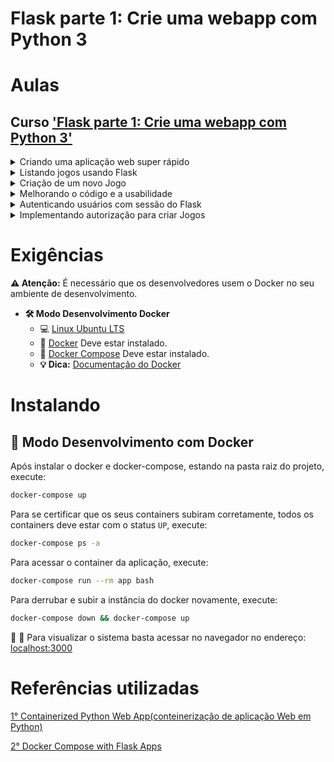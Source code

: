 # Flask parte 1: Crie uma webapp com Python 3

# Aulas

## Curso ['Flask parte 1: Crie uma webapp com Python 3'](https://cursos.alura.com.br/course/flask-rotas-templates-autenticacao)

<details>
    <summary>Criando uma aplicação web super rápido</summary>
    <ul>
        <li>Introdução</li>
        <li>Primeira aplicação</li>
        <li>A ferramenta PIP</li>
        <li>Adicionando um pacote ao projeto</li>
        <li>Para saber mais: Definindo versões com o PIP</li>
        <li>Mostrando página HTML</li>
        <li>Criação de aplicação com página web</li>
        <li>Para saber mais: Definindo portas para aplicação</li>
        <li>Mãos na massa: Criando uma aplicação</li>
        <li>O que aprendemos?</li>
    <ul>
</details>

<details>
    <summary>Listando jogos usando Flask</summary>
    <ul>
        <li>Projeto da aula anterior</li>
        <li>Adicionando conteúdo dinâmico</li>
        <li>Passando variáveis para o HTML</li>
        <li>Pegando lista do servidor</li>
        <li>Deixando valores dinâmicos</li>
        <li>Deixando mais orientado à objetos</li>
        <li>Mostrando atributos na view</li>
        <li>Executando lógicas na view</li>
        <li>Para saber mais: Filtrando dados de templates</li>
        <li>Mãos na massa: Mostrando jogos do servidor</li>
        <li>O que aprendemos?</li>
    <ul>
</details>

<details>
    <summary>Criação de um novo Jogo</summary>
    <ul>
        <li>Projeto da aula anterior</li>
        <li>Criar um novo Jogo</li>
        <li>Montando um formulário no flask</li>
        <li>Criando o formulário</li>
        <li>Resolvendo um POST no servidor</li>
        <li>Configurando o servidor para as requisições</li>
        <li>Recarregando automaticamente</li>
        <li>Mãos na massa: Adicionando jogos</li>
        <li>O que aprendemos?</li>
    <ul>
</details>

<details>
    <summary>Melhorando o código e a usabilidade</summary>
    <ul>
        <li>Projeto da aula anterior</li>
        <li>Redirecionando para outra página</li>
        <li>Redirecionando</li>
        <li>Estilizando com Bootstrap</li>
        <li>Adicionando CSS</li>
        <li>Reutilizando partes do template</li>
        <li>Evitando re-trabalho</li>
        <li>Gerando URLs dinâmicas</li>
        <li>Melhorando mais o projeto</li>
        <li>Mãos na massa: Reduzindo a duplicação nos templates</li>
        <li>O que aprendemos?</li>
    <ul>
</details>

<details>
    <summary>Autenticando usuários com sessão do Flask</summary>
    <ul>
        <li>Preparando o ambiente</li>
        <li>Criando tela de Login</li>
        <li>Criando um formulário de login</li>
        <li>Guardando dados na sessão</li>
        <li>Colocando dados em sessão</li>
        <li>Recuperando dados da sessão na view</li>
        <li>Deslogar da sessão</li>
        <li>Mãos na massa: Fazendo autenticação</li>
        <li>O que aprendemos?</li>
    <ul>
</details>

<details>
    <summary>Implementando autorização para criar Jogos</summary>
    <ul>
        <li>Preparando o ambiente</li>
        <li>Protegendo uma rota</li>
        <li>Bloqueando quem não estiver logado.</li>
        <li>Melhorando o fluxo de login</li>
        <li>Recuperando dados da query string</li>
        <li>Mais URLs dinâmicas</li>
        <li>Usando urls dinâmicas para as rotas</li>
        <li>Múltiplos usuários</li>
        <li>Mãos na massa: Autorização de usuários</li>
        <li>O que aprendemos?</li>
        <li>Download do projeto final</li>
        <li>Conclusão</li>
    <ul>
</details>

# Exigências

**:warning: Atenção:** É necessário que os desenvolvedores usem o Docker no seu ambiente de desenvolvimento.

- **🛠 Modo Desenvolvimento Docker**
    - :computer: [Linux Ubuntu LTS](https://ubuntu.com/download/desktop)
    - 🐳 [Docker](https://docs.docker.com/engine/installation/) Deve estar instalado.
    - 🐳 [Docker Compose](https://docs.docker.com/compose/) Deve estar instalado.
    - **💡 Dica:** [Documentação do Docker](https://docs.docker.com/)

# Instalando

## 🐳 Modo Desenvolvimento com Docker

Após instalar o docker e docker-compose, estando na pasta raiz do projeto, execute:

```sh
docker-compose up
```

Para se certificar que os seus containers subiram corretamente, todos os containers deve estar com o status `UP`, execute:

```sh
docker-compose ps -a
```

Para acessar o container da aplicação, execute:

```sh
docker-compose run --rm app bash
```

Para derrubar e subir a instância do docker novamente, execute:

```sh
docker-compose down && docker-compose up
```

🚀 :clap: Para visualizar o sistema basta acessar no navegador no endereço: [localhost:3000](http://localhost:3000)


# Referências utilizadas

[1° Containerized Python Web App(conteinerização de aplicação Web em Python)](https://github.com/claudimf/containerized_python_web_app) 

[2° Docker Compose with Flask Apps](https://runnable.com/docker/python/docker-compose-with-flask-apps)  